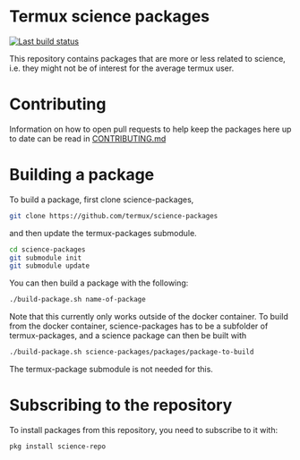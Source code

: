 # Termux science packages

[![Last build status](https://github.com/termux/science-packages/workflows/Packages/badge.svg)](https://github.com/termux/science-packages/actions)

This repository contains packages that are more or less related to science, i.e. they might not be of interest for the average termux user.

# Contributing

Information on how to open pull requests to help keep the packages here up to date can be read in [CONTRIBUTING.md](CONTRIBUTING.md)

# Building a package
To build a package, first clone science-packages,
```sh
git clone https://github.com/termux/science-packages
```
and then update the termux-packages submodule.
```sh
cd science-packages
git submodule init
git submodule update
```
You can then build a package with the following:
```sh
./build-package.sh name-of-package
```
Note that this currently only works outside of the docker container.
To build from the docker container, science-packages has to be a subfolder of termux-packages, and a science package can then be built with
```sh
./build-package.sh science-packages/packages/package-to-build
```
The termux-package submodule is not needed for this.

# Subscribing to the repository
To install packages from this repository, you need to subscribe to it with:
```sh
pkg install science-repo
```
